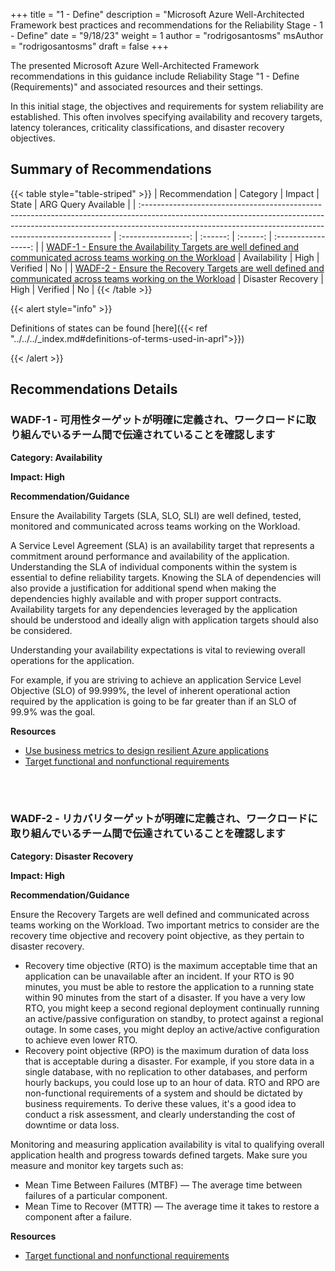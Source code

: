 +++
title = "1 - Define"
description = "Microsoft Azure Well-Architected Framework best practices and recommendations for the Reliability Stage - 1 - Define"
date = "9/18/23"
weight = 1
author = "rodrigosantosms"
msAuthor = "rodrigosantosms"
draft = false
+++

The presented Microsoft Azure Well-Architected Framework recommendations in this guidance include Reliability Stage "1 - Define (Requirements)" and associated resources and their settings.

In this initial stage, the objectives and requirements for system reliability are established. This often involves specifying availability and recovery targets, latency tolerances, criticality classifications, and disaster recovery objectives.

## Summary of Recommendations

{{< table style="table-striped" >}}
| Recommendation                                                                                                                                                                                                                      |  Category           |  Impact         |  State            | ARG Query Available |
| :---------------------------------------------------------------------------------------------------------------------------------------------------------------------------------------------------------------------------------- | :-----------------: | :------:        | :------:          | :-----------------: |
| [WADF-1 - Ensure the Availability Targets are well defined and communicated across teams working on the Workload](#wadf-1---ensure-the-availability-targets-are-well-defined-and-communicated-across-teams-working-on-the-workload) | Availability        | High            | Verified          |         No          |
| [WADF-2 - Ensure the Recovery Targets are well defined and communicated across teams working on the Workload](#wadf-2---ensure-the-recovery-targets-are-well-defined-and-communicated-across-teams-working-on-the-workload)         | Disaster Recovery   | High            | Verified          |         No          |
{{< /table >}}

{{< alert style="info" >}}

Definitions of states can be found [here]({{< ref "../../../_index.md#definitions-of-terms-used-in-aprl">}})

{{< /alert >}}

## Recommendations Details

### WADF-1 - 可用性ターゲットが明確に定義され、ワークロードに取り組んでいるチーム間で伝達されていることを確認します

**Category: Availability**

**Impact: High**

**Recommendation/Guidance**

Ensure the Availability Targets (SLA, SLO, SLI) are well defined, tested, monitored and communicated across teams working on the Workload.

A Service Level Agreement (SLA) is an availability target that represents a commitment around performance and availability of the application. Understanding the SLA of individual components within the system is essential to define reliability targets. Knowing the SLA of dependencies will also provide a justification for additional spend when making the dependencies highly available and with proper support contracts. Availability targets for any dependencies leveraged by the application should be understood and ideally align with application targets should also be considered.

Understanding your availability expectations is vital to reviewing overall operations for the application.

For example, if you are striving to achieve an application Service Level Objective (SLO) of 99.999%, the level of inherent operational action required by the application is going to be far greater than if an SLO of 99.9% was the goal.

**Resources**

- [Use business metrics to design resilient Azure applications](https://learn.microsoft.com/ja-jp/azure/well-architected/resiliency/business-metrics#workload-availability-targets)
- [Target functional and nonfunctional requirements](https://learn.microsoft.com/ja-jp/azure/well-architected/resiliency/design-requirements)

<br><br>

### WADF-2 - リカバリターゲットが明確に定義され、ワークロードに取り組んでいるチーム間で伝達されていることを確認します

**Category: Disaster Recovery**

**Impact: High**

**Recommendation/Guidance**

Ensure the Recovery Targets are well defined and communicated across teams working on the Workload.
Two important metrics to consider are the recovery time objective and recovery point objective, as they pertain to disaster recovery.

- Recovery time objective (RTO) is the maximum acceptable time that an application can be unavailable after an incident. If your RTO is 90 minutes, you must be able to restore the application to a running state within 90 minutes from the start of a disaster. If you have a very low RTO, you might keep a second regional deployment continually running an active/passive configuration on standby, to protect against a regional outage. In some cases, you might deploy an active/active configuration to achieve even lower RTO.
- Recovery point objective (RPO) is the maximum duration of data loss that is acceptable during a disaster. For example, if you store data in a single database, with no replication to other databases, and perform hourly backups, you could lose up to an hour of data.
RTO and RPO are non-functional requirements of a system and should be dictated by business requirements. To derive these values, it's a good idea to conduct a risk assessment, and clearly understanding the cost of downtime or data loss.

Monitoring and measuring application availability is vital to qualifying overall application health and progress towards defined targets. Make sure you measure and monitor key targets such as:

- Mean Time Between Failures (MTBF) — The average time between failures of a particular component.
- Mean Time to Recover (MTTR) — The average time it takes to restore a component after a failure.

**Resources**

- [Target functional and nonfunctional requirements](https://learn.microsoft.com/ja-jp/azure/well-architected/resiliency/design-requirements)

<br><br>
